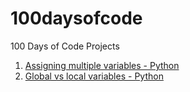 # 100daysofcode
100 Days of Code Projects

1. [Assigning multiple variables - Python](https://github.com/jasonereid/100daysofcode/blob/main/assigning_variables)
2. [Global vs local variables - Python](https://github.com/jasonereid/100daysofcode/blob/main/global_variables.py)
